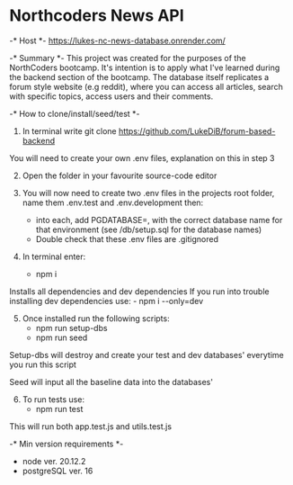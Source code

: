 # Northcoders News API
-* Host *- 
https://lukes-nc-news-database.onrender.com/

-* Summary *-
This project was created for the purposes of the NorthCoders bootcamp. It's intention is to apply what I've learned during the backend section of the bootcamp.
The database itself replicates a forum style website (e.g reddit), where you can access all articles, search with specific topics, access users and their comments.


-* How to clone/install/seed/test *-

1. In terminal write git clone https://github.com/LukeDiB/forum-based-backend 

You will need to create your own .env files, explanation on this in step 3

2. Open the folder in your favourite source-code editor

3. You will now need to create two .env files in the projects root folder, name them .env.test and .env.development then:
    - into each, add PGDATABASE=, with the correct database name for that environment (see /db/setup.sql for the database names)
    - Double check that these .env files are .gitignored

4. In terminal enter:
    - npm i 

Installs all dependencies and dev dependencies
If you run into trouble installing dev dependencies use:
    - npm i --only=dev

5. Once installed run the following scripts:
    - npm run setup-dbs
    - npm run seed

Setup-dbs will destroy and create your test and dev databases' everytime you run this script

Seed will input all the baseline data into the databases'

6. To run tests use:
    - npm run test

This will run both app.test.js and utils.test.js

-* Min version requirements *-
- node ver. 20.12.2
- postgreSQL ver. 16